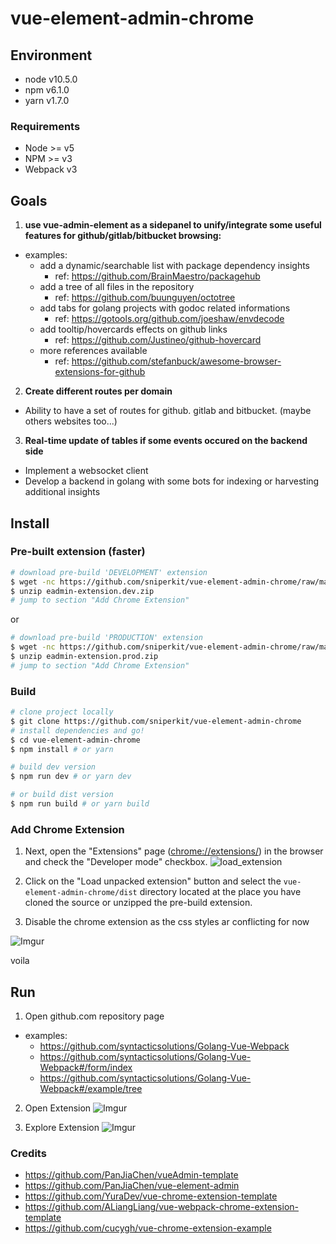 # vue-element-admin-chrome

## Environment
- node v10.5.0
- npm v6.1.0
- yarn v1.7.0

### Requirements
* Node >= v5
* NPM >= v3
* Webpack v3

## Goals
1. **use vue-admin-element as a sidepanel to unify/integrate some useful features for github/gitlab/bitbucket browsing:**
  - examples:
    - add a dynamic/searchable list with package dependency insights
        - ref: https://github.com/BrainMaestro/packagehub
    - add a tree of all files in the repository
        - ref: https://github.com/buunguyen/octotree 
    - add tabs for golang projects with godoc related informations
        - ref: https://gotools.org/github.com/joeshaw/envdecode
    - add tooltip/hovercards effects on github links
        - ref: https://github.com/Justineo/github-hovercard
    - more references available
        - ref: https://github.com/stefanbuck/awesome-browser-extensions-for-github
2. **Create different routes per domain**
  - Ability to have a set of routes for github. gitlab and bitbucket. (maybe others websites too...)
3. **Real-time update of tables if some events occured on the backend side**
  - Implement a websocket client
  - Develop a backend in golang with some bots for indexing or harvesting additional insights

## Install

### Pre-built extension (faster)
```bash
# download pre-build 'DEVELOPMENT' extension
$ wget -nc https://github.com/sniperkit/vue-element-admin-chrome/raw/master/eadmin-extension.dev.zip # dev (recommended)
$ unzip eadmin-extension.dev.zip
# jump to section "Add Chrome Extension"
```

or

```bash
# download pre-build 'PRODUCTION' extension
$ wget -nc https://github.com/sniperkit/vue-element-admin-chrome/raw/master/eadmin-extension.prod.zip
$ unzip eadmin-extension.prod.zip
# jump to section "Add Chrome Extension"
```

### Build
```bash
# clone project locally
$ git clone https://github.com/sniperkit/vue-element-admin-chrome
# install dependencies and go!
$ cd vue-element-admin-chrome
$ npm install # or yarn

# build dev version
$ npm run dev # or yarn dev

# or build dist version
$ npm run build # or yarn build
```

### Add Chrome Extension
1. Next, open the "Extensions" page ([chrome://extensions/](chrome://extensions/)) in the browser and check the "Developer mode" checkbox.
![load_extension](https://developer.chrome.com/static/images/get_started/load_extension.png)

2. Click on the "Load unpacked extension" button and select the `vue-element-admin-chrome/dist` directory located at the place you have cloned the source or unzipped the pre-build extension.

3. Disable the chrome extension as the css styles ar conflicting for now

![Imgur](https://i.imgur.com/dOoTuzi.png)

voila

## Run
1. Open github.com repository page
- examples: 
  - https://github.com/syntacticsolutions/Golang-Vue-Webpack
  - https://github.com/syntacticsolutions/Golang-Vue-Webpack#/form/index
  - https://github.com/syntacticsolutions/Golang-Vue-Webpack#/example/tree
2. Open Extension
![Imgur](https://i.imgur.com/IynzqjF.png)

3. Explore Extension
![Imgur](https://i.imgur.com/JR98wXP.png)

### Credits
- https://github.com/PanJiaChen/vueAdmin-template
- https://github.com/PanJiaChen/vue-element-admin
- https://github.com/YuraDev/vue-chrome-extension-template
- https://github.com/ALiangLiang/vue-webpack-chrome-extension-template
- https://github.com/cucygh/vue-chrome-extension-example